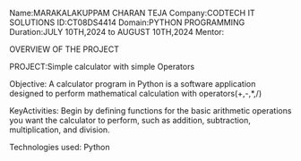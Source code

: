
Name:MARAKALAKUPPAM CHARAN TEJA
Company:CODTECH IT SOLUTIONS
ID:CT08DS4414
Domain:PYTHON PROGRAMMING
Duration:JULY 10TH,2024 to AUGUST 10TH,2024
Mentor:

OVERVIEW OF THE PROJECT

PROJECT:Simple calculator with simple Operators

Objective:
A calculator program in Python is a software application designed to perform mathematical calculation with operators(+,-,*,/)

KeyActivities:
Begin by defining functions for the basic arithmetic operations you want the calculator to perform, such as addition, subtraction, multiplication, and division.

Technologies used:
Python 

